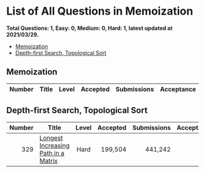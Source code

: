 # List of All Questions in Memoization

**Total Questions: 1, Easy: 0, Medium: 0, Hard: 1, latest updated at 2021/03/29.**

- [Memoization](#Memoization)
- [Depth-first Search, Topological Sort](#Depth-first-Search-Topological-Sort)

## Memoization

|Number|Title|Level|Accepted|Submissions|Acceptance|
|-----:|-----|:---:|-------:|----------:|---------:|


## Depth-first Search, Topological Sort

|Number|                                                 Title                                                  |Level|Accepted|Submissions|Acceptance|
|-----:|--------------------------------------------------------------------------------------------------------|:---:|-------:|----------:|---------:|
|   329|[Longest Increasing Path in a Matrix](https://leetcode.com/problems/longest-increasing-path-in-a-matrix)|Hard | 199,504|    441,242|       45%|


